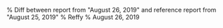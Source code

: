 % Diff between report from "August 26, 2019" and reference report from "August 25, 2019"
% Reffy
% August 26, 2019


